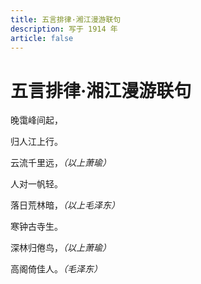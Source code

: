 ```yaml
---
title: 五言排律·湘江漫游联句
description: 写于 1914 年
article: false
---
```


# 五言排律·湘江漫游联句

晚霭峰间起，

归人江上行。

云流千里远，*（以上萧瑜）*

人对一帆轻。

落日荒林暗，*（以上毛泽东）*

寒钟古寺生。

深林归倦鸟，*（以上萧瑜）*

高阁倚佳人。*（毛泽东）*

